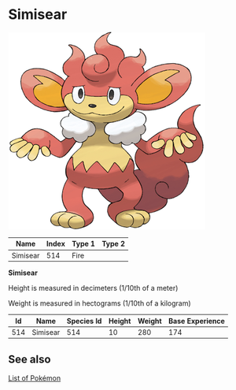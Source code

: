 # Simisear


![Simisear](images/514.png)

| **Name** | **Index** | **Type 1** | **Type 2** |
|----|----|----|----|
| Simisear | 514 | Fire  |  |

**Simisear** 


Height is measured in decimeters (1/10th of a meter)

Weight is measured in hectograms (1/10th of a kilogram)

| **Id** | **Name** | **Species Id** | **Height** | **Weight** | **Base Experience** |
|--------|----------|----------------|------------|------------|---------------------|
| 514 | Simisear | 514 | 10 | 280 | 174 |


## See also

[List of Pokémon](../pokemon.md)
